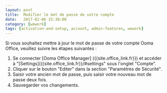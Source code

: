 ```yaml
---
layout: post
title:  Modifier le mot de passe de votre compte
date:   2017-02-06 15:30:00
category: [wework]
tags: [activation-and-setup, account, admin-features, wework]
---
```


Si vous souhaitez mettre à jour le mot de passe de votre compte Ooma Office, veuillez suivre les étapes suivantes :

1. Se connecter [Ooma Office Manager] ({{site.office_link.fr}}) et accéder à "[Settings]({{site.office_link.fr}}/#settings" sous l'onglet "Compte".
2. Cliquer sur le bouton "Editer" dans la section "Paramètres de Sécurité".
3. Saisir votre ancien mot de passe, puis saisir votre nouveau mot de passe deux fois.
4. Sauvegarder vos changements.